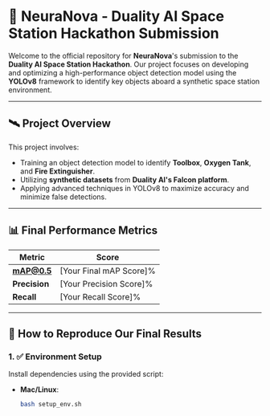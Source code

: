 # 🚀 NeuraNova - Duality AI Space Station Hackathon Submission

Welcome to the official repository for **NeuraNova**'s submission to the **Duality AI Space Station Hackathon**. Our project focuses on developing and optimizing a high-performance object detection model using the **YOLOv8** framework to identify key objects aboard a synthetic space station environment.

---

## 🛰️ Project Overview

This project involves:
- Training an object detection model to identify **Toolbox**, **Oxygen Tank**, and **Fire Extinguisher**.
- Utilizing **synthetic datasets** from **Duality AI's Falcon platform**.
- Applying advanced techniques in YOLOv8 to maximize accuracy and minimize false detections.

---

## 📊 Final Performance Metrics

| Metric        | Score         |
|---------------|---------------|
| **mAP@0.5**    | [Your Final mAP Score]% |
| **Precision**  | [Your Precision Score]% |
| **Recall**     | [Your Recall Score]% |

---

## 🔁 How to Reproduce Our Final Results

### 1. ✅ Environment Setup

Install dependencies using the provided script:

- **Mac/Linux**:  
  ```bash
  bash setup_env.sh
